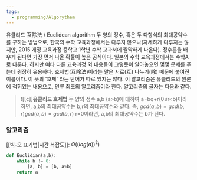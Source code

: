 ```yaml
---
tags:
  - programming/Algorythem
---
```

유클리드 互除法 / Euclidean algorithm
두 양의 정수, 혹은 두 다항식의 최대공약수를 구하는 방법으로, 한국의 수학 교육과정에서는 다루지 않으나(자세하게 다루지는 않지만, 2015 개정 교육과정 중학교 1학년 수학 교과서에 짤막하게 나온다). 정수론을 배우게 된다면 가장 먼저 나올 확률이 높은 공식이다. 일본의 수학 교육과정에서는 수학A로 다룬다. 하지만 여타 다른 교육과정 외 내용들이 그렇듯이 알아놓으면 몇몇 문제를 푸는데 굉장히 유용하다. 호제법(互除法)이라는 말은 서로(互) 나누기(除) 때문에 붙여진 이름이다. 이 뜻의 '호제' 라는 단어가 따로 있지는 않다. 이 알고리즘은 유클리드의 원론에 적혀있는 내용으로, 인류 최초의 알고리즘이라 한다. 알고리즘의 골자는 다음과 같다.

>![[c]]**유클리드 호제법**
> 두 양의 정수 a,b (a>b)에 대하여 a=bq+r(0≤r<b)이라 하면, a,b의 최대공약수는 b,r의 최대공약수와 같다. 즉,
> $gcd⁡(a, b)=gcd⁡(b, r)gcd(a, b)=gcd(b, r)$
> r=0이라면, a,b의 최대공약수는 b가 된다.

### 알고리즘
[[빅-오 표기법|시간 복잡도]]: $O((log(a))^2)$
```python
def Euclidian(a,b):
	while b != 0:
		[a, b] = [b, a%b]
	return a
```
